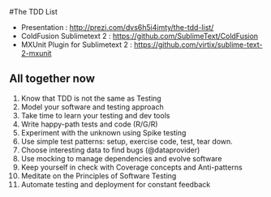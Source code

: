 #The TDD List


 - Presentation : http://prezi.com/dvs6h5i4imty/the-tdd-list/
 - ColdFusion Sublimetext 2 : https://github.com/SublimeText/ColdFusion
 - MXUnit Plugin for Sublimetext 2 :  https://github.com/virtix/sublime-text-2-mxunit  


## All together now

1.    Know that TDD is not the same as Testing
2.    Model your software and testing approach
3.    Take time to learn your testing and dev tools
4.    Write happy-path tests and code (R/G/R)
5.    Experiment with the unknown using Spike testing
6.    Use simple test patterns: setup, exercise code, test, tear down.
7.    Choose interesting data to find bugs (@dataprovider)
8.    Use mocking to manage dependencies and evolve software
9.    Keep yourself in check with Coverage concepts and Anti-patterns
10.   Meditate on the Principles of Software Testing
11.   Automate testing and deployment for constant feedback
